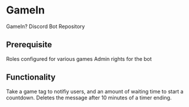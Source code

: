 # GameIn
GameIn? Discord Bot Repository

## Prerequisite
Roles configured for various games 
Admin rights for the bot 

## Functionality 
Take a game tag to notifiy users, and an amount of waiting time to start a countdown. 
Deletes the message after 10 minutes of a timer ending. 